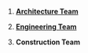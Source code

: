 1. [**Architecture Team**](https://github.com/BEICBIM/2016-2017ACE_CA_SD_Hoover/tree/master/Docs/TeamWorkingDocs/ArchitectureTeam)

2. [**Engineering Team**](https://github.com/BEICBIM/2016-2017ACE_CA_SD_Hoover/tree/master/Docs/TeamWorkingDocs/EngineeringTeam)

3. **Construction Team**
